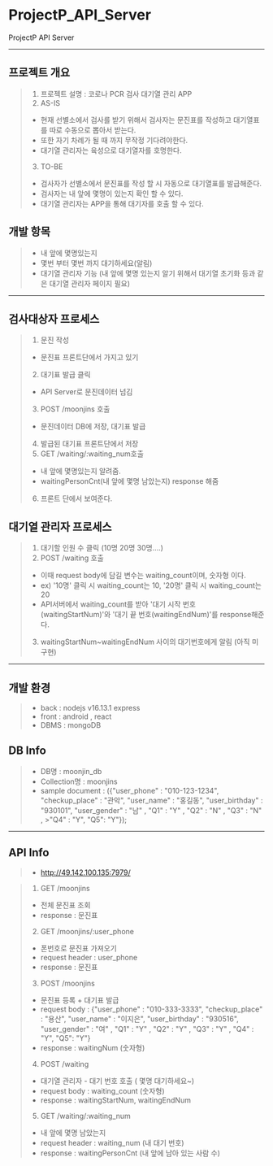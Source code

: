 # ProjectP_API_Server
ProjectP API Server

-------

## 프로젝트 개요
> 1. 프로젝트 설명 : 코로나 PCR 검사 대기열 관리 APP
> 2. AS-IS 
>- 현재 선별소에서 검사를 받기 위해서 검사자는 문진표를 작성하고 대기열표를 따로 수동으로 뽑아서 받는다. 
>- 또한 자기 차례가 될 때 까지 무작정 기다려야한다.
>- 대기열 관리자는 육성으로 대기열자를 호명한다.
> 3. TO-BE
>- 검사자가 선별소에서 문진표를 작성 할 시 자동으로 대기열표를 발급해준다.
>- 검사자는 내 앞에 몇명이 있는지 확인 할 수 있다.
>- 대기열 관리자는 APP을 통해 대기자를 호출 할 수 있다.

## 개발 항목
> - 내 앞에 몇명있는지
> - 몇번 부터 몇번 까지 대기하세요(알림)
> - 대기열 관리자 기능 (내 앞에 몇명 있는지 알기 위해서 대기열 초기화 등과 같은 대기열 관리자 페이지 필요) 
 
-------

## 검사대상자 프로세스
> 1. 문진 작성
> - 문진표 프론트단에서 가지고 있기
> 2. 대기표 발급 클릭 
> - API Server로 문진데이터 넘김 
> 3.  POST /moonjins 호출
> - 문진데이터 DB에 저장, 대기표 발급
> 4. 발급된 대기표 프론트단에서 저장
> 5. GET /waiting/:waiting_num호출
> - 내 앞에 몇명있는지 알려줌.
> - waitingPersonCnt(내 앞에 몇명 남았는지) response 해줌
> 6. 프론트 단에서 보여준다. 

## 대기열 관리자 프로세스
> 1. 대기할 인원 수 클릭 (10명 20명 30명....)
> 2. POST /waiting 호출
> - 이때 request body에 담길 변수는 waiting_count이며, 숫자형 이다.
> - ex) '10명' 클릭 시 waiting_count는 10,   '20명' 클릭 시 waiting_count는 20
> - API서버에서 waiting_count를 받아 '대기 시작 번호(waitingStartNum)'와 '대기 끝 번호(waitingEndNum)'를 response해준다.
> 3. waitingStartNum~waitingEndNum 사이의 대기번호에게 알림  (아직 미구현)
 

-------


## 개발 환경
> - back : nodejs v16.13.1 express
> - front : android , react
> - DBMS : mongoDB 


## DB Info
> - DB명 : moonjin_db
> - Collection명 : moonjins
> - sample document : 
>	({"user_phone" : "010-123-1234", "checkup_place" : "관악", "user_name" : "홍길동", "user_birthday" : "930101", "user_gender" : "남" , "Q1" : "Y" , "Q2" : "N" , "Q3" : "N" , >"Q4" : "Y", "Q5": "Y"});

-------

## API  Info
> - http://49.142.100.135:7979/

> 1. GET /moonjins
> - 전체 문진표 조회
> - response : 문진표
> 2. GET /moonjins/:user_phone
> - 폰번호로 문진표 가져오기 
> - request header : user_phone
> - response : 문진표
> 3. POST /moonjins
> - 문진표 등록 + 대기표 발급
> - request body : {"user_phone" : "010-333-3333", 
"checkup_place" : "용산", 
"user_name" : "이지은", 
"user_birthday" : "930516", 
"user_gender" : "여" , 
"Q1" : "Y" , 
"Q2" : "Y" , 
"Q3" : "Y" , 
"Q4" : "Y", 
"Q5": "Y"}
> - response : waitingNum  (숫자형)
> 4. POST /waiting
>- 대기열 관리자 - 대기 번호 호출 ( 몇명 대기하세요~)
>- request body : waiting_count (숫자형)
>- response : waitingStartNum, waitingEndNum
> 5. GET /waiting/:waiting_num
> - 내 앞에 몇명 남았는지
> - request header : waiting_num (내 대기 번호)
> - response : waitingPersonCnt (내 앞에 남아 있는 사람 수)

